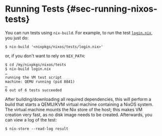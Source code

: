 # Running Tests {#sec-running-nixos-tests}

You can run tests using `nix-build`. For example, to run the test
[`login.nix`](https://github.com/NixOS/nixpkgs/blob/master/nixos/tests/login.nix),
you just do:

```ShellSession
$ nix-build '<nixpkgs/nixos/tests/login.nix>'
```

or, if you don't want to rely on `NIX_PATH`:

```ShellSession
$ cd /my/nixpkgs/nixos/tests
$ nix-build login.nix
…
running the VM test script
machine: QEMU running (pid 8841)
…
6 out of 6 tests succeeded
```

After building/downloading all required dependencies, this will perform
a build that starts a QEMU/KVM virtual machine containing a NixOS
system. The virtual machine mounts the Nix store of the host; this makes
VM creation very fast, as no disk image needs to be created. Afterwards,
you can view a log of the test:

```ShellSession
$ nix-store --read-log result
```
